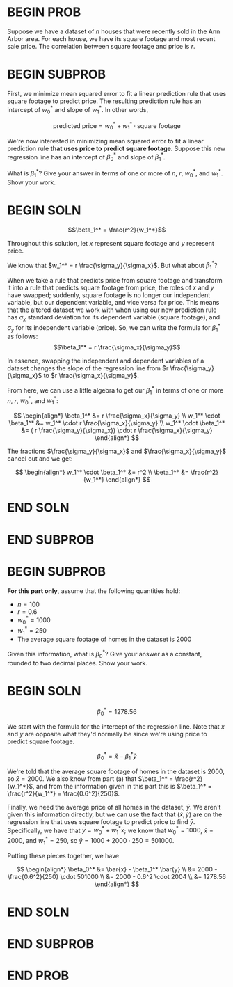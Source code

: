 # BEGIN PROB

Suppose we have a dataset of $n$ houses that were recently sold in the Ann Arbor area. For each house, we have its square footage and most recent sale price. The correlation between square footage and price is $r$.

# BEGIN SUBPROB

First, we minimize mean squared error to fit a linear prediction rule that uses square footage to predict price. The resulting prediction rule has an intercept of $w_0^*$ and slope of $w_1^*$. In other words,

$$\text{predicted price} = w_0^* + w_1^* \cdot \text{square footage}$$

We're now interested in minimizing mean squared error to fit a linear prediction rule **that uses price to predict square footage**. Suppose this new regression line has an intercept of $\beta_0^*$ and slope of $\beta_1^*$.

What is $\beta_1^*$? Give your answer in terms of one or more of $n$, $r$, $w_0^*$, and $w_1^*$. Show your work.

# BEGIN SOLN

$$\beta_1^* = \frac{r^2}{w_1^*}$$

Throughout this solution, let $x$ represent square footage and $y$ represent price.

We know that $w_1^* = r \frac{\sigma_y}{\sigma_x}$. But what about $\beta_1^*$?

When we take a rule that predicts price from square footage and transform it into a rule that predicts square footage from price, the roles of $x$ and $y$ have swapped; suddenly, square footage is no longer our independent variable, but our dependent variable, and vice versa for price. This means that the altered dataset we work with when using our new prediction rule has $\sigma_x$ standard deviation for its dependent variable (square footage), and $\sigma_y$ for its independent variable (price). So, we can write the formula for $\beta_1^*$ as follows: $$\beta_1^* = r \frac{\sigma_x}{\sigma_y}$$

In essence, swapping the independent and dependent variables of a dataset changes the slope of the regression line from $r \frac{\sigma_y}{\sigma_x}$ to $r \frac{\sigma_x}{\sigma_y}$.

From here, we can use a little algebra to get our $\beta_1^*$ in terms of one or more $n$, $r$, $w_0^*$, and $w_1^*$:

$$
\begin{align*}
\beta_1^* &= r \frac{\sigma_x}{\sigma_y} \\
w_1^* \cdot \beta_1^* &= w_1^* \cdot r \frac{\sigma_x}{\sigma_y} \\
w_1^* \cdot \beta_1^* &= ( r \frac{\sigma_y}{\sigma_x}) \cdot r \frac{\sigma_x}{\sigma_y}
\end{align*}
$$

The fractions $\frac{\sigma_y}{\sigma_x}$ and $\frac{\sigma_x}{\sigma_y}$ cancel out and we get:

$$
\begin{align*}
w_1^* \cdot \beta_1^* &= r^2 \\
\beta_1^* &= \frac{r^2}{w_1^*}
\end{align*}
$$

# END SOLN

# END SUBPROB

# BEGIN SUBPROB

**For this part only**, assume that the following quantities hold:

- $n = 100$
- $r = 0.6$
- $w_0^* = 1000$
- $w_1^* = 250$
- The average square footage of homes in the dataset is 2000

Given this information, what is $\beta_0^*$? Give your answer as a constant, rounded to two decimal places. Show your work.

# BEGIN SOLN

$$\beta_0^* = 1278.56$$

We start with the formula for the intercept of the regression line. Note that $x$ and $y$ are opposite what they'd normally be since we're using price to predict square footage.

$$\beta_0^* = \bar{x} - \beta_1^* \bar{y}$$

We're told that the average square footage of homes in the dataset is 2000, so $\bar{x} = 2000$. We also know from part (a) that $\beta_1^* = \frac{r^2}{w_1^*}$, and from the information given in this part this is $\beta_1^* = \frac{r^2}{w_1^*} = \frac{0.6^2}{250}$.

Finally, we need the average price of all homes in the dataset, $\bar{y}$. We aren't given this information directly, but we can use the fact that $(\bar{x}, \bar{y})$ are on the regression line that uses square footage to predict price to find $\bar{y}$. Specifically, we have that $\bar{y} = w_0^* + w_1^* \bar{x}$; we know that $w_0^* = 1000$, $\bar{x} = 2000$, and $w_1^* = 250$, so $\bar{y} = 1000 + 2000 \cdot 250 = 501000$.

Putting these pieces together, we have

$$
\begin{align*}
\beta_0^* &= \bar{x} - \beta_1^* \bar{y} \\
&= 2000 - \frac{0.6^2}{250} \cdot 501000 \\
&= 2000 - 0.6^2 \cdot 2004 \\
&= 1278.56
\end{align*}
$$

# END SOLN

# END SUBPROB

# END PROB
